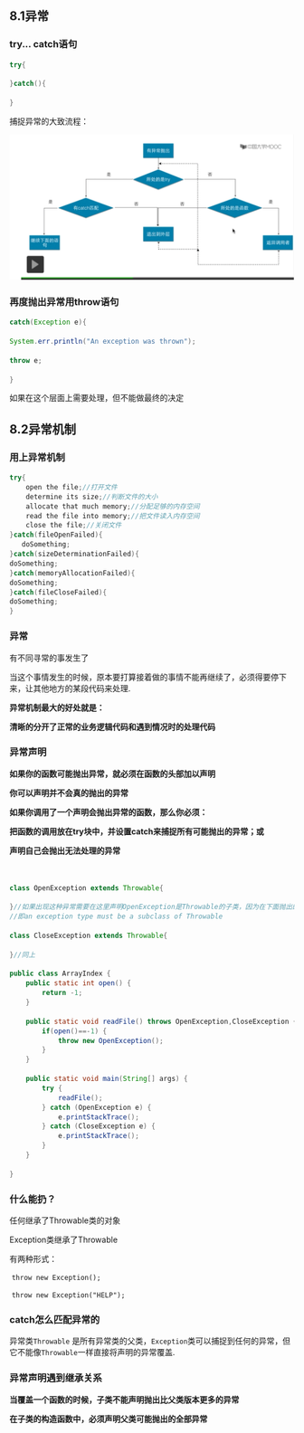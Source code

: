 ## 8.1异常

### try... catch语句

```java
try{

}catch(){

}
```

捕捉异常的大致流程：

![image-20201201221829141](8.异常处理与输入输出.assets/image-20201201221829141.png)

### 再度抛出异常用throw语句

```java
catch(Exception e){

System.err.println("An exception was thrown");

throw e;

}


```

如果在这个层面上需要处理，但不能做最终的决定

## 8.2异常机制

### 用上异常机制

```java
try{
    open the file;//打开文件
    determine its size;//判断文件的大小
    allocate that much memory;//分配足够的内存空间
    read the file into memory;//把文件读入内存空间
    close the file;//关闭文件
}catch(fileOpenFailed){
   doSomething;
}catch(sizeDeterminationFailed){
doSomething;
}catch(memoryAllocationFailed){
doSomething;
}catch(fileCloseFailed){
doSomething;
}
```

### 异常

有不同寻常的事发生了

当这个事情发生的时候，原本要打算接着做的事情不能再继续了，必须得要停下来，让其他地方的某段代码来处理.

**异常机制最大的好处就是：**

**清晰的分开了正常的业务逻辑代码和遇到情况时的处理代码**

### 异常声明

**如果你的函数可能抛出异常，就必须在函数的头部加以声明**

**你可以声明并不会真的抛出的异常**

**如果你调用了一个声明会抛出异常的函数，那么你必须：**

  **把函数的调用放在try块中，并设置catch来捕捉所有可能抛出的异常；或**

**声明自己会抛出无法处理的异常**

```java


class OpenException extends Throwable{   	

}//如果出现这种异常需要在这里声明OpenException是Throwable的子类，因为在下面抛出的异常必须是Throwable类型的
//即an exception type must be a subclass of Throwable 

class CloseException extends Throwable{
	
}//同上

public class ArrayIndex {
    public static int open() {
    	return -1;
    }
    
    public static void readFile() throws OpenException,CloseException {  //如果函数可能会抛出异常就要在这里声明
    	if(open()==-1) {
    		throw new OpenException();
    	}
    }
    
	public static void main(String[] args) {
        try {
			readFile();
		} catch (OpenException e) {
			e.printStackTrace();
		} catch (CloseException e) {
			e.printStackTrace();
		}
	}

}

```

### 什么能扔？

任何继承了Throwable类的对象

Exception类继承了Throwable

  有两种形式：

​       `throw new Exception();`

​     `throw new Exception("HELP");` 

### catch怎么匹配异常的

异常类`Throwable`  是所有异常类的父类，`Exception`类可以捕捉到任何的异常，但它不能像`Throwable`一样直接将声明的异常覆盖.

### 异常声明遇到继承关系

**当覆盖一个函数的时候，子类不能声明抛出比父类版本更多的异常**

**在子类的构造函数中，必须声明父类可能抛出的全部异常**

